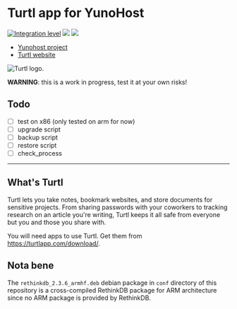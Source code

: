# Turtl app for YunoHost

[![Integration level](https://dash.yunohost.org/integration/turtl.svg)](https://dash.yunohost.org/appci/app/turtl) ![](https://ci-apps.yunohost.org/ci/badges/turtl.status.svg) ![](https://ci-apps.yunohost.org/ci/badges/turtl.maintain.svg)

- [Yunohost project](https://yunohost.org)
- [Turtl website](https://turtlapp.com/)

![Turtl logo](https://avatars1.githubusercontent.com/u/5256479?v=4&s=200 "Turtl logo").

**WARNING**: this is a work in progress, test it at your own risks!

## Todo

- [ ] test on x86 (only tested on arm for now)
- [ ] upgrade script
- [ ] backup script
- [ ] restore script
- [ ] check_process

------------------------------

## What's Turtl

Turtl lets you take notes, bookmark websites, and store documents for sensitive projects.
From sharing passwords with your coworkers to tracking research on an article you're writing, Turtl keeps it all safe from everyone but you and those you share with.

You will need apps to use Turtl. Get them from <https://turtlapp.com/download/>.

## Nota bene

The `rethinkdb_2.3.6_armhf.deb` debian package in `conf` directory of this repository is a cross-compiled RethinkDB package for ARM architecture since no ARM package is provided by RethinkDB.
